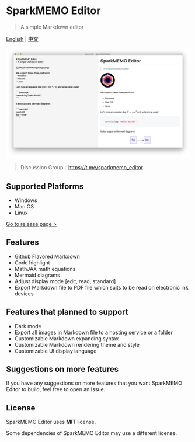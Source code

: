 # SparkMEMO Editor
> A simple Markdown editor

[English](README_en.md) | [中文](README.md)

![](demo/demo.png)

> Discussion Group：<https://t.me/sparkmemo_editor>

## Supported Platforms
- Windows
- Mac OS
- Linux

[Go to release page >](https://github.com/sparkmemo/editor/releases)

## Features
- Github Flavored Markdown
- Code highlight
- MathJAX math equations
- Mermaid diagrams
- Adjust display mode [edit, read, standard]
- Export Markdown file to PDF file which suits to be read on electronic ink devices

## Features that planned to support
- Dark mode
- Export all images in Markdown file to a hosting service or a folder
- Customizable Markdown expanding syntax
- Customizable Markdown rendering theme and style
- Customizable UI display language

## Suggestions on more features
If you have any suggestions on more features that you want SparkMEMO Editor to build, feel free to open an Issue.

## License
SparkMEMO Editor uses **MIT** license.

Some dependencies of SparkMEMO Editor may use a different license.
